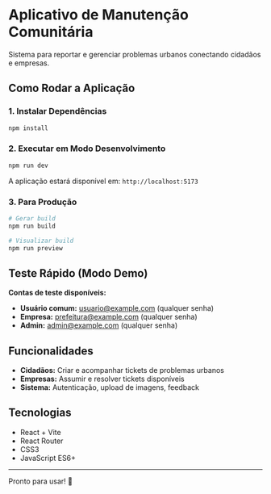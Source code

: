 # Aplicativo de Manutenção Comunitária

Sistema para reportar e gerenciar problemas urbanos conectando cidadãos e empresas.

## Como Rodar a Aplicação

### 1. Instalar Dependências
```bash
npm install
```

### 2. Executar em Modo Desenvolvimento
```bash
npm run dev
```

A aplicação estará disponível em: `http://localhost:5173`

### 3. Para Produção
```bash
# Gerar build
npm run build

# Visualizar build
npm run preview
```

## Teste Rápido (Modo Demo)

**Contas de teste disponíveis:**
- **Usuário comum:** usuario@example.com (qualquer senha)
- **Empresa:** prefeitura@example.com (qualquer senha)
- **Admin:** admin@example.com (qualquer senha)

## Funcionalidades

- **Cidadãos:** Criar e acompanhar tickets de problemas urbanos
- **Empresas:** Assumir e resolver tickets disponíveis
- **Sistema:** Autenticação, upload de imagens, feedback

## Tecnologias

- React + Vite
- React Router
- CSS3
- JavaScript ES6+

---

Pronto para usar! 🚀
